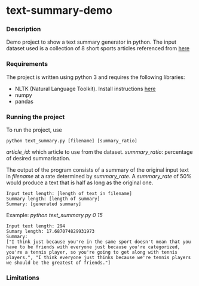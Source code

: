 # text-summary-demo

### Description 

Demo project to show a text summary generator in python. The input dataset used is a collection of 8 short sports articles referenced from [here](https://www.analyticsvidhya.com/blog/2018/11/introduction-text-summarization-textrank-python/)


### Requirements

The project is written using python 3 and requires the following libraries:
- NLTK (Natural Language Toolkit). Install instructions [here](https://www.nltk.org/install.html)
- numpy
- pandas

### Running the project

To run the project, use 

```
python text_summary.py [filename] [summary_ratio]
```
*article_id*: which article to use from the dataset.
*summary_ratio*: percentage of desired summarisation.

The output of the program consists of a summary of the original input text in *filename* at a rate determined by *summary_rate*. A *summary_rate* of 50% would produce a text that is half as long as the original one.
```
Input text length: [length of text in filename]
Summary length: [length of summary]
Summary: [generated summary]
```

Example: *python text_summary.py 0 15*
```
Input text length: 294
Sumary length: 17.687074829931973
Summary: 
["I think just because you're in the same sport doesn't mean that you have to be friends with everyone just because you're categorized, you're a tennis player, so you're going to get along with tennis players.", "I think everyone just thinks because we're tennis players we should be the greatest of friends."]

```

### Limitations



